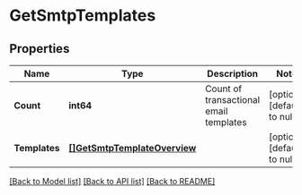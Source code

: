 # GetSmtpTemplates

## Properties
Name | Type | Description | Notes
------------ | ------------- | ------------- | -------------
**Count** | **int64** | Count of transactional email templates | [optional] [default to null]
**Templates** | [**[]GetSmtpTemplateOverview**](GetSmtpTemplateOverview.md) |  | [optional] [default to null]

[[Back to Model list]](../README.md#documentation-for-models) [[Back to API list]](../README.md#documentation-for-api-endpoints) [[Back to README]](../README.md)

